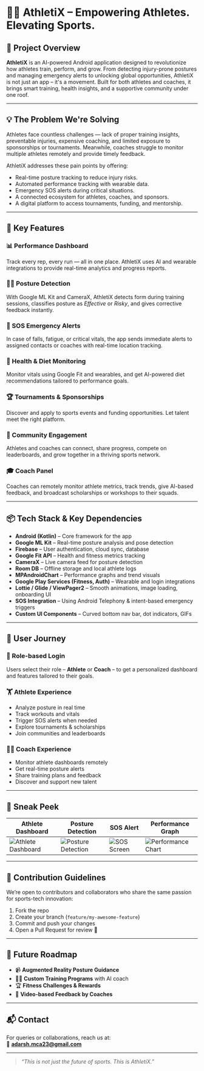 # 🏃‍♂️ AthletiX – Empowering Athletes. Elevating Sports.

## 📱 Project Overview

**AthletiX** is an AI-powered Android application designed to revolutionize how athletes train, perform, and grow. From detecting injury-prone postures and managing emergency alerts to unlocking global opportunities, AthletiX is not just an app – it's a movement. Built for both athletes and coaches, it brings smart training, health insights, and a supportive community under one roof.

---

## 💡 The Problem We're Solving

Athletes face countless challenges — lack of proper training insights, preventable injuries, expensive coaching, and limited exposure to sponsorships or tournaments. Meanwhile, coaches struggle to monitor multiple athletes remotely and provide timely feedback.

AthletiX addresses these pain points by offering:

- Real-time posture tracking to reduce injury risks.
- Automated performance tracking with wearable data.
- Emergency SOS alerts during critical situations.
- A connected ecosystem for athletes, coaches, and sponsors.
- A digital platform to access tournaments, funding, and mentorship.

---

## 🚀 Key Features

### 📊 Performance Dashboard  
Track every rep, every run — all in one place. AthletiX uses AI and wearable integrations to provide real-time analytics and progress reports.

### 🧍‍♂️ Posture Detection  
With Google ML Kit and CameraX, AthletiX detects form during training sessions, classifies posture as *Effective* or *Risky*, and gives corrective feedback instantly.

### 🚨 SOS Emergency Alerts  
In case of falls, fatigue, or critical vitals, the app sends immediate alerts to assigned contacts or coaches with real-time location tracking.

### 🥗 Health & Diet Monitoring  
Monitor vitals using Google Fit and wearables, and get AI-powered diet recommendations tailored to performance goals.

### 🏆 Tournaments & Sponsorships  
Discover and apply to sports events and funding opportunities. Let talent meet the right platform.

### 🤝 Community Engagement  
Athletes and coaches can connect, share progress, compete on leaderboards, and grow together in a thriving sports network.

### 🎓 Coach Panel  
Coaches can remotely monitor athlete metrics, track trends, give AI-based feedback, and broadcast scholarships or workshops to their squads.

---

## 📦 Tech Stack & Key Dependencies

- **Android (Kotlin)** – Core framework for the app
- **Google ML Kit** – Real-time posture analysis and pose detection
- **Firebase** – User authentication, cloud sync, database
- **Google Fit API** – Health and fitness metrics tracking
- **CameraX** – Live camera feed for posture detection
- **Room DB** – Offline storage and local athlete logs
- **MPAndroidChart** – Performance graphs and trend visuals
- **Google Play Services (Fitness, Auth)** – Wearable and login integrations
- **Lottie / Glide / ViewPager2** – Smooth animations, image loading, onboarding UI
- **SOS Integration** – Using Android Telephony & intent-based emergency triggers
- **Custom UI Components** – Curved bottom nav bar, dot indicators, GIFs

---

## 👤 User Journey

### 🔐 Role-based Login
Users select their role – **Athlete** or **Coach** – to get a personalized dashboard and features tailored to their goals.

### 🏋️ Athlete Experience
- Analyze posture in real time  
- Track workouts and vitals  
- Trigger SOS alerts when needed  
- Explore tournaments & scholarships  
- Join communities and leaderboards

### 👨‍🏫 Coach Experience
- Monitor athlete dashboards remotely  
- Get real-time posture alerts  
- Share training plans and feedback  
- Discover and support new talent

---

## 📸 Sneak Peek

| Athlete Dashboard | Posture Detection | SOS Alert | Performance Graph |
|------------------|-------------------|-----------|-------------------|
| ![Athlete Dashboard](assets/athlete_dashboard.jpg) | ![Posture Detection](assets/posture_analysis.jpg) | ![SOS Screen](assets/sos_screen.jpg) | ![Performance Chart](assets/performance_chart.jpg) |

---

## 🧩 Contribution Guidelines

We’re open to contributors and collaborators who share the same passion for sports-tech innovation:

1. Fork the repo  
2. Create your branch (`feature/my-awesome-feature`)  
3. Commit and push your changes  
4. Open a Pull Request for review 🚀

---

## 🔮 Future Roadmap

- 📹 **Augmented Reality Posture Guidance**  
- 🏋️‍♀️ **Custom Training Programs** with AI coach  
- 🏆 **Fitness Challenges & Rewards**  
- 🎥 **Video-based Feedback by Coaches**

---

## 📬 Contact

For queries or collaborations, reach us at:  
📧 **adarsh.mca23@gmail.com**

---

> _“This is not just the future of sports. This is AthletiX.”_


